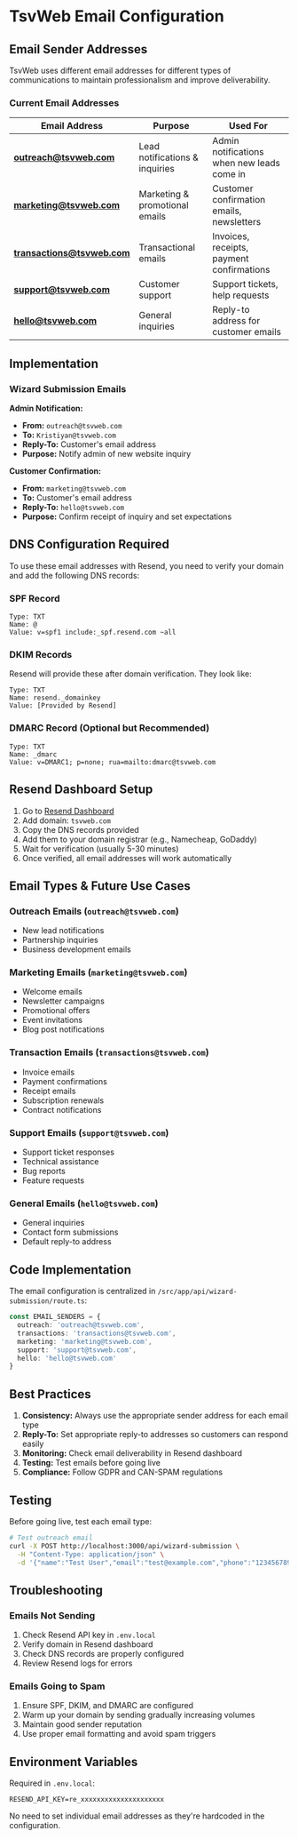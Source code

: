 # TsvWeb Email Configuration

## Email Sender Addresses

TsvWeb uses different email addresses for different types of communications to maintain professionalism and improve deliverability.

### Current Email Addresses

| Email Address | Purpose | Used For |
|--------------|---------|----------|
| **outreach@tsvweb.com** | Lead notifications & inquiries | Admin notifications when new leads come in |
| **marketing@tsvweb.com** | Marketing & promotional emails | Customer confirmation emails, newsletters |
| **transactions@tsvweb.com** | Transactional emails | Invoices, receipts, payment confirmations |
| **support@tsvweb.com** | Customer support | Support tickets, help requests |
| **hello@tsvweb.com** | General inquiries | Reply-to address for customer emails |

## Implementation

### Wizard Submission Emails

**Admin Notification:**
- **From:** `outreach@tsvweb.com`
- **To:** `Kristiyan@tsvweb.com`
- **Reply-To:** Customer's email address
- **Purpose:** Notify admin of new website inquiry

**Customer Confirmation:**
- **From:** `marketing@tsvweb.com`
- **To:** Customer's email address
- **Reply-To:** `hello@tsvweb.com`
- **Purpose:** Confirm receipt of inquiry and set expectations

## DNS Configuration Required

To use these email addresses with Resend, you need to verify your domain and add the following DNS records:

### SPF Record
```
Type: TXT
Name: @
Value: v=spf1 include:_spf.resend.com ~all
```

### DKIM Records
Resend will provide these after domain verification. They look like:
```
Type: TXT
Name: resend._domainkey
Value: [Provided by Resend]
```

### DMARC Record (Optional but Recommended)
```
Type: TXT
Name: _dmarc
Value: v=DMARC1; p=none; rua=mailto:dmarc@tsvweb.com
```

## Resend Dashboard Setup

1. Go to [Resend Dashboard](https://resend.com/domains)
2. Add domain: `tsvweb.com`
3. Copy the DNS records provided
4. Add them to your domain registrar (e.g., Namecheap, GoDaddy)
5. Wait for verification (usually 5-30 minutes)
6. Once verified, all email addresses will work automatically

## Email Types & Future Use Cases

### Outreach Emails (`outreach@tsvweb.com`)
- New lead notifications
- Partnership inquiries
- Business development emails

### Marketing Emails (`marketing@tsvweb.com`)
- Welcome emails
- Newsletter campaigns
- Promotional offers
- Event invitations
- Blog post notifications

### Transaction Emails (`transactions@tsvweb.com`)
- Invoice emails
- Payment confirmations
- Receipt emails
- Subscription renewals
- Contract notifications

### Support Emails (`support@tsvweb.com`)
- Support ticket responses
- Technical assistance
- Bug reports
- Feature requests

### General Emails (`hello@tsvweb.com`)
- General inquiries
- Contact form submissions
- Default reply-to address

## Code Implementation

The email configuration is centralized in `/src/app/api/wizard-submission/route.ts`:

```typescript
const EMAIL_SENDERS = {
  outreach: 'outreach@tsvweb.com',
  transactions: 'transactions@tsvweb.com',
  marketing: 'marketing@tsvweb.com',
  support: 'support@tsvweb.com',
  hello: 'hello@tsvweb.com'
}
```

## Best Practices

1. **Consistency:** Always use the appropriate sender address for each email type
2. **Reply-To:** Set appropriate reply-to addresses so customers can respond easily
3. **Monitoring:** Check email deliverability in Resend dashboard
4. **Testing:** Test emails before going live
5. **Compliance:** Follow GDPR and CAN-SPAM regulations

## Testing

Before going live, test each email type:

```bash
# Test outreach email
curl -X POST http://localhost:3000/api/wizard-submission \
  -H "Content-Type: application/json" \
  -d '{"name":"Test User","email":"test@example.com","phone":"1234567890","company":"Test Co","projectType":"new-website","budget":"discuss","timeline":"asap"}'
```

## Troubleshooting

### Emails Not Sending
1. Check Resend API key in `.env.local`
2. Verify domain in Resend dashboard
3. Check DNS records are properly configured
4. Review Resend logs for errors

### Emails Going to Spam
1. Ensure SPF, DKIM, and DMARC are configured
2. Warm up your domain by sending gradually increasing volumes
3. Maintain good sender reputation
4. Use proper email formatting and avoid spam triggers

## Environment Variables

Required in `.env.local`:

```env
RESEND_API_KEY=re_xxxxxxxxxxxxxxxxxxxxx
```

No need to set individual email addresses as they're hardcoded in the configuration.
